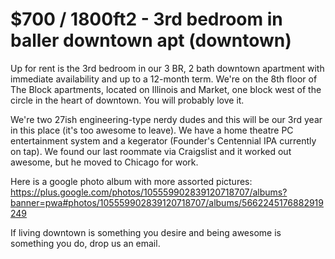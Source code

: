 $700 / 1800ft2 - 3rd bedroom in baller downtown apt (downtown)
==============================================================

Up for rent is the 3rd bedroom in our 3 BR, 2 bath downtown apartment
with immediate availability
and up to a 12-month term.
We're on the 8th floor of The Block apartments,
located on Illinois and Market,
one block west of the circle in the heart of downtown.
You will probably love it.

We're two 27ish engineering-type nerdy dudes
and this will be our 3rd year in this place
(it's too awesome to leave).
We have a home theatre PC entertainment system
and a kegerator
(Founder's Centennial IPA currently on tap).
We found our last roommate via Craigslist
and it worked out awesome,
but he moved to Chicago for work.

Here is a google photo album
with more assorted pictures:
https://plus.google.com/photos/105559902839120718707/albums?banner=pwa#photos/105559902839120718707/albums/5662245176882919249

If living downtown is something you desire
and being awesome is something you do,
drop us an email.
